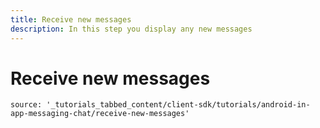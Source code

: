 ```yaml
---
title: Receive new messages
description: In this step you display any new messages
---
```


# Receive new messages

```tabbed_content
source: '_tutorials_tabbed_content/client-sdk/tutorials/android-in-app-messaging-chat/receive-new-messages'
```
